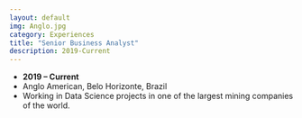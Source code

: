 ```yaml
---
layout: default
img: Anglo.jpg
category: Experiences
title: "Senior Business Analyst"
description: 2019-Current
---
```



* __2019 – Current__
* Anglo American, Belo Horizonte, Brazil
* Working in Data Science projects in one of the largest mining companies of the world.